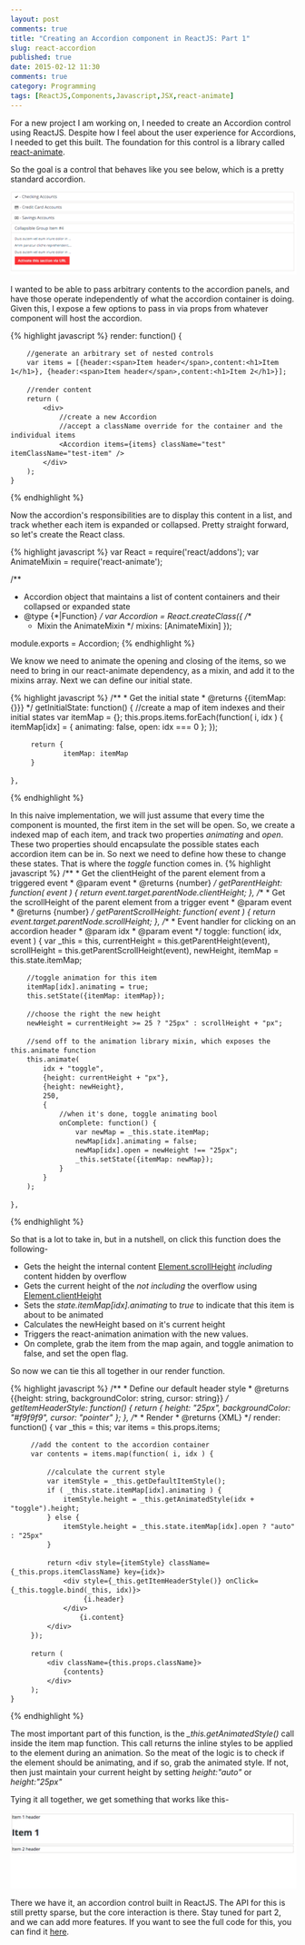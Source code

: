 ```yaml
---
layout: post
comments: true
title: "Creating an Accordion component in ReactJS: Part 1"
slug: react-accordion
published: true
date: 2015-02-12 11:30
comments: true
category: Programming
tags: [ReactJS,Components,Javascript,JSX,react-animate]
---
```


For a new project I am working on, I needed to create an Accordion control using ReactJS. Despite how I feel about the user
experience for Accordions, I needed to get this built. The foundation for this control is a library called
[react-animate](https://github.com/elierotenberg/react-animate).
<!-- more -->

So the goal is a control that behaves like you see below, which is a pretty standard accordion.

![Accordion](/images/accordion.gif)

I wanted to be able to pass arbitrary contents to the accordion panels, and have those operate independently of what
the accordion container is doing. Given this, I expose a few options to pass in via props from whatever component will
host the accordion.


{% highlight javascript %}
render: function() {

        //generate an arbitrary set of nested controls
        var items = [{header:<span>Item header</span>,content:<h1>Item 1</h1>}, {header:<span>Item header</span>,content:<h1>Item 2</h1>}];

        //render content
        return (
            <div>
                //create a new Accordion
                //accept a className override for the container and the individual items
                <Accordion items={items} className="test" itemClassName="test-item" />
            </div>
        );
    }
{% endhighlight %}

Now the accordion's responsibilities are to display this content in a list, and track whether each item is expanded or
collapsed. Pretty straight forward, so let's create the React class.

{% highlight javascript %}
var React = require('react/addons');
var AnimateMixin = require('react-animate');

/**
 * Accordion object that maintains a list of content containers and their collapsed or expanded state
 * @type {*|Function}
 */
var Accordion = React.createClass({
    /**
     * Mixin the AnimateMixin
     */
    mixins: [AnimateMixin]
});

module.exports = Accordion;
{% endhighlight %}

We know we need to animate the opening and closing of the items, so we need to bring in our react-animate dependency, as
a mixin, and add it to the mixins array. Next we can define our initial state.

{% highlight javascript %}
    /**
     * Get the initial state
     * @returns {{itemMap: {}}}
     */
    getInitialState: function() {
         //create a map of item indexes and their initial states
         var itemMap = {};
         this.props.items.forEach(function( i, idx ) {
             itemMap[idx] = {
                 animating: false,
                 open: idx === 0
             };
         });

         return {
                 itemMap: itemMap
         }

    },
{% endhighlight %}

In this naive implementation, we will just assume that every time the component is mounted, the first item in the set
will be open. So, we create a indexed map of each item, and track two properties *animating* and *open*. These two
properties should encapsulate the possible states each accordion item can be in. So next we need to define how these to
change these states. That is where the *toggle* function comes in.
{% highlight javascript %}
    /**
     * Get the clientHeight of the parent element from a triggered event
     * @param event
     * @returns {number}
     */
    getParentHeight: function( event ) {
        return event.target.parentNode.clientHeight;
    },
    /**
     * Get the scrollHeight of the parent element from a trigger event
     * @param event
     * @returns {number}
     */
    getParentScrollHeight: function( event ) {
        return event.target.parentNode.scrollHeight;
    },
    /**
     * Event handler for clicking on an accordion header
     * @param idx
     * @param event
     */
    toggle: function( idx, event ) {
        var _this = this, currentHeight = this.getParentHeight(event),
            scrollHeight = this.getParentScrollHeight(event), newHeight,
            itemMap = this.state.itemMap;

        //toggle animation for this item
        itemMap[idx].animating = true;
        this.setState({itemMap: itemMap});

        //choose the right the new height
        newHeight = currentHeight >= 25 ? "25px" : scrollHeight + "px";

        //send off to the animation library mixin, which exposes the this.animate function
        this.animate(
            idx + "toggle",
            {height: currentHeight + "px"},
            {height: newHeight},
            250,
            {
                //when it's done, toggle animating bool
                onComplete: function() {
                    var newMap = _this.state.itemMap;
                    newMap[idx].animating = false;
                    newMap[idx].open = newHeight !== "25px";
                    _this.setState({itemMap: newMap});
                }
            }
        );

    },
{% endhighlight %}

So that is a lot to take in, but in a nutshell, on click this function does the following-

- Gets the height the internal content [Element.scrollHeight](https://developer.mozilla.org/en-US/docs/Web/API/Element.scrollHeight)
*including* content hidden by overflow
- Gets the current height of the *not including* the overflow using [Element.clientHeight](https://developer.mozilla.org/en-US/docs/Web/API/Element.clientHeight)
- Sets the *state.itemMap[idx].animating* to *true* to indicate that this item is about to be animated
- Calculates the newHeight based on it's current height
- Triggers the react-animation animation with the new values.
- On complete, grab the item from the map again, and toggle animation to false, and set the open flag.

So now we can tie this all together in our render function.

{% highlight javascript %}
  /**
     * Define our default header style
     * @returns {{height: string, backgroundColor: string, cursor: string}}
     */
    getItemHeaderStyle: function() {
        return {
            height: "25px",
            backgroundColor: "#f9f9f9",
            cursor: "pointer"
        };
    },
    /**
     * Render
     * @returns {XML}
     */
    render: function() {
         var _this = this;
         var items = this.props.items;

         //add the content to the accordion container
         var contents = items.map(function( i, idx ) {

             //calculate the current style
             var itemStyle = _this.getDefaultItemStyle();
             if ( _this.state.itemMap[idx].animating ) {
                 itemStyle.height = _this.getAnimatedStyle(idx + "toggle").height;
             } else {
                 itemStyle.height = _this.state.itemMap[idx].open ? "auto" : "25px"
             }

             return <div style={itemStyle} className={_this.props.itemClassName} key={idx}>
                 <div style={_this.getItemHeaderStyle()} onClick={_this.toggle.bind(_this, idx)}>
                      {i.header}
                 </div>
                     {i.content}
             </div>
         });

         return (
             <div className={this.props.className}>
                 {contents}
             </div>
         );
    }
{% endhighlight %}

The most important part of this function, is the *_this.getAnimatedStyle()* call inside the item map function. This call
returns the inline styles to be applied to the element during an animation. So the meat of the logic is to check if
the element should be animating, and if so, grab the animated style. If not, then just maintain your current height by
setting *height:"auto"* or *height:"25px"*

Tying it all together, we get something that works like this-

![Accordion](/images/reactAccordion.gif)

There we have it, an accordion control built in ReactJS. The API for this is still pretty sparse, but the core interaction is there.
Stay tuned for part 2, and we can add more features. If you want to see the full code for this, you can find
it [here](https://gist.github.com/bringking/2a2f4469d8c60fe1a347).